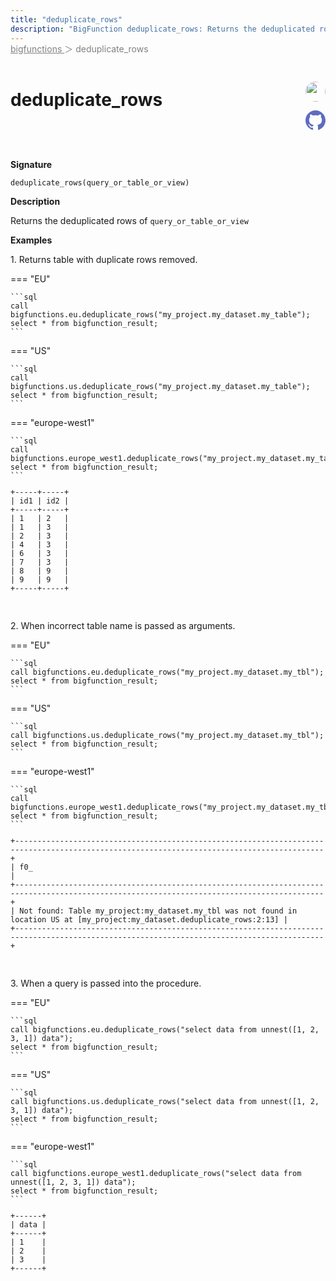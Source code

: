 ```yaml
---
title: "deduplicate_rows"
description: "BigFunction deduplicate_rows: Returns the deduplicated rows of `query_or_table_or_view`"
---
```


<span style="color: gray; position: relative; top: -1rem">
  <a href=".." style="color: gray">bigfunctions </a> ＞ deduplicate_rows
</span>

# deduplicate_rows


<div style="position: relative; top: -4rem; margin-bottom:  -2rem; text-align: right; z-index: 9999;">
  
  <a href="https://www.linkedin.com/in/shivamsingh012/" title="Author: Shivam Singh" target="_blank">
    <img src="https://media.licdn.com/dms/image/D4D03AQERv0qwECH0DA/profile-displayphoto-shrink_200_200/0/1675233460732?e=1686182400&v=beta&t=HqngiSx5zd4llZStwf3L0k2T_pE8qvnEj7NguWNJTOo" width="32" style=" border-radius: 50% !important">
  </a>
  
  <a href="deduplicate_rows.yaml" title="Edit on GitHub" target="_blank"><svg xmlns="http://www.w3.org/2000/svg" width="32" height="32" viewBox="0 0 24 24"><path fill="#5d6cc0" d="M12 0c-6.626 0-12 5.373-12 12 0 5.302 3.438 9.8 8.207 11.387.599.111.793-.261.793-.577v-2.234c-3.338.726-4.033-1.416-4.033-1.416-.546-1.387-1.333-1.756-1.333-1.756-1.089-.745.083-.729.083-.729 1.205.084 1.839 1.237 1.839 1.237 1.07 1.834 2.807 1.304 3.492.997.107-.775.418-1.305.762-1.604-2.665-.305-5.467-1.334-5.467-5.931 0-1.311.469-2.381 1.236-3.221-.124-.303-.535-1.524.117-3.176 0 0 1.008-.322 3.301 1.23.957-.266 1.983-.399 3.003-.404 1.02.005 2.047.138 3.006.404 2.291-1.552 3.297-1.23 3.297-1.23.653 1.653.242 2.874.118 3.176.77.84 1.235 1.911 1.235 3.221 0 4.609-2.807 5.624-5.479 5.921.43.372.823 1.102.823 2.222v3.293c0 .319.192.694.801.576 4.765-1.589 8.199-6.086 8.199-11.386 0-6.627-5.373-12-12-12z"/></svg></a>
</div>



**Signature** 
```
deduplicate_rows(query_or_table_or_view)
```

**Description**

Returns the deduplicated rows of `query_or_table_or_view`





**Examples**



<span style="color: var(--md-typeset-a-color);">1. Returns table with duplicate rows removed.</span>









=== "EU"

    ```sql
    call bigfunctions.eu.deduplicate_rows("my_project.my_dataset.my_table");
    select * from bigfunction_result;
    ```




=== "US"

    ```sql
    call bigfunctions.us.deduplicate_rows("my_project.my_dataset.my_table");
    select * from bigfunction_result;
    ```




=== "europe-west1"

    ```sql
    call bigfunctions.europe_west1.deduplicate_rows("my_project.my_dataset.my_table");
    select * from bigfunction_result;
    ```











<pre style="margin-top: -1rem;">
<code style="padding-top: 0px; padding-bottom: 0px;">
+-----+-----+
| id1 | id2 |
+-----+-----+
| 1   | 2   |
| 1   | 3   |
| 2   | 3   |
| 4   | 3   |
| 6   | 3   |
| 7   | 3   |
| 8   | 9   |
| 9   | 9   |
+-----+-----+

</code>
</pre>







<span style="color: var(--md-typeset-a-color);">2. When incorrect table name is passed as arguments.</span>









=== "EU"

    ```sql
    call bigfunctions.eu.deduplicate_rows("my_project.my_dataset.my_tbl");
    select * from bigfunction_result;
    ```




=== "US"

    ```sql
    call bigfunctions.us.deduplicate_rows("my_project.my_dataset.my_tbl");
    select * from bigfunction_result;
    ```




=== "europe-west1"

    ```sql
    call bigfunctions.europe_west1.deduplicate_rows("my_project.my_dataset.my_tbl");
    select * from bigfunction_result;
    ```











<pre style="margin-top: -1rem;">
<code style="padding-top: 0px; padding-bottom: 0px;">
+-------------------------------------------------------------------------------------------------------------------------------------------+
| f0_                                                                                                                                       |
+-------------------------------------------------------------------------------------------------------------------------------------------+
| Not found: Table my_project:my_dataset.my_tbl was not found in location US at [my_project:my_dataset.deduplicate_rows:2:13] |
+-------------------------------------------------------------------------------------------------------------------------------------------+

</code>
</pre>







<span style="color: var(--md-typeset-a-color);">3. When a query is passed into the procedure.</span>









=== "EU"

    ```sql
    call bigfunctions.eu.deduplicate_rows("select data from unnest([1, 2, 3, 1]) data");
    select * from bigfunction_result;
    ```




=== "US"

    ```sql
    call bigfunctions.us.deduplicate_rows("select data from unnest([1, 2, 3, 1]) data");
    select * from bigfunction_result;
    ```




=== "europe-west1"

    ```sql
    call bigfunctions.europe_west1.deduplicate_rows("select data from unnest([1, 2, 3, 1]) data");
    select * from bigfunction_result;
    ```











<pre style="margin-top: -1rem;">
<code style="padding-top: 0px; padding-bottom: 0px;">
+------+
| data |
+------+
| 1    |
| 2    |
| 3    |
+------+

</code>
</pre>







